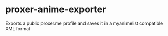 # proxer-anime-exporter
Exports a public proxer.me profile and saves it in a myanimelist compatible XML format
